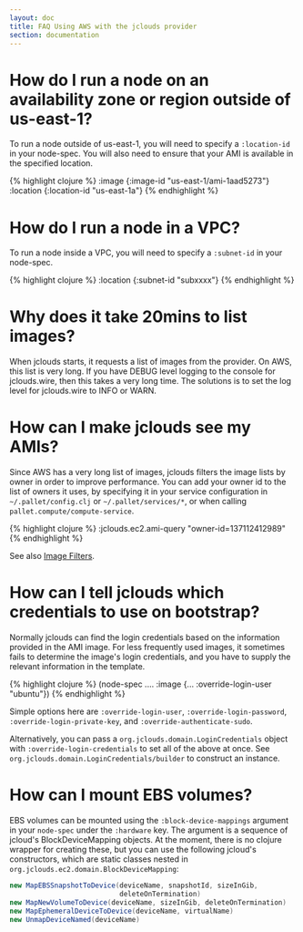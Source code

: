 ```yaml
---
layout: doc
title: FAQ Using AWS with the jclouds provider
section: documentation
---
```


# How do I run a node on an availability zone or region outside of us-east-1?

To run a node outside of us-east-1, you will need to specify a `:location-id` in
your node-spec. You will also need to ensure that your AMI is available in the
specified location.

{% highlight clojure %}
:image {:image-id "us-east-1/ami-1aad5273"}
:location {:location-id "us-east-1a"}
{% endhighlight %}

# How do I run a node in a VPC?

To run a node inside a VPC, you will need to specify a `:subnet-id` in
your node-spec.

{% highlight clojure %}
:location {:subnet-id "subxxxx"}
{% endhighlight %}

# Why does it take 20mins to list images?

When jclouds starts, it requests a list of images from the provider. On AWS,
this list is very long.  If you have DEBUG level logging to the console for
jclouds.wire, then this takes a very long time. The solutions is to set the log
level for jclouds.wire to INFO or WARN.

# How can I make jclouds see my AMIs?

Since AWS has a very long list of images, jclouds filters the image lists by
owner in order to improve performance. You can add your owner id to the list of
owners it uses, by specifying it in your service configuration in
`~/.pallet/config.clj` or `~/.pallet/services/*`, or when calling
`pallet.compute/compute-service`.

{% highlight clojure %}
:jclouds.ec2.ami-query "owner-id=137112412989"
{% endhighlight %}

See also
[Image Filters](http://www.jclouds.org/documentation/userguide/using-ec2/).

# How can I tell jclouds which credentials to use on bootstrap?

Normally jclouds can find the login credentials based on the information
provided in the AMI image.  For less frequently used images, it sometimes fails
to determine the image's login credentials, and you have to supply the relevant
information in the template.

{% highlight clojure %}
(node-spec .... :image {... :override-login-user "ubuntu"})
{% endhighlight %}

Simple options here are `:override-login-user`, `:override-login-password`,
`:override-login-private-key`, and `:override-authenticate-sudo`.

Alternatively, you can pass a `org.jclouds.domain.LoginCredentials` object with
`:override-login-credentials` to set all of the above at once.  See
`org.jclouds.domain.LoginCredentials/builder` to construct an instance.

# How can I mount EBS volumes?

EBS volumes can be mounted using the `:block-device-mappings` argument in your
`node-spec` under the `:hardware` key.  The argument is a sequence of jcloud's
BlockDeviceMapping objects.  At the moment, there is no clojure wrapper for
creating these, but you can use the following jcloud's constructors, which are
static classes nested in `org.jclouds.ec2.domain.BlockDeviceMapping`:

```java
new MapEBSSnapshotToDevice(deviceName, snapshotId, sizeInGib,
                           deleteOnTermination)
new MapNewVolumeToDevice(deviceName, sizeInGib, deleteOnTermination)
new MapEphemeralDeviceToDevice(deviceName, virtualName)
new UnmapDeviceNamed(deviceName)
```
